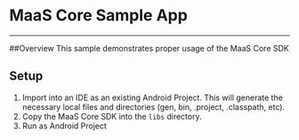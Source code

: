 # MaaS Core Sample App

________________
##Overview
This sample demonstrates proper usage of the MaaS Core SDK

## Setup

1. Import into an IDE as an existing Android Project. This will generate the necessary local files and directories (gen, bin, .project, .classpath, etc).
2. Copy the MaaS Core SDK into the `libs` directory.
3. Run as Android Project